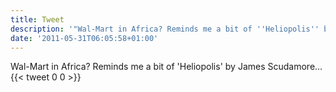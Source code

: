 ```yaml
---
title: Tweet
description: '"Wal-Mart in Africa? Reminds me a bit of ''Heliopolis'' by James Scudamore... "'
date: '2011-05-31T06:05:58+01:00'
---
```

Wal-Mart in Africa? Reminds me a bit of 'Heliopolis' by James Scudamore... 
      {{< tweet 0 0 >}}
    
